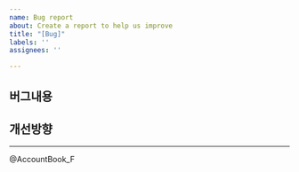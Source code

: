 ```yaml
---
name: Bug report
about: Create a report to help us improve
title: "[Bug]"
labels: ''
assignees: ''

---
```


## 버그내용
<!-- 버그에 대해 이해하기 쉽도록 이미지를 넣어주세요(선택) -->

## 개선방향

---

@AccountBook_F
